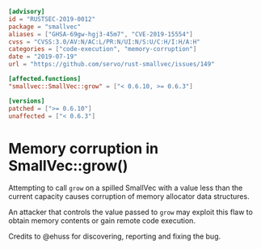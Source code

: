 ```toml
[advisory]
id = "RUSTSEC-2019-0012"
package = "smallvec"
aliases = ["GHSA-69gw-hgj3-45m7", "CVE-2019-15554"]
cvss = "CVSS:3.0/AV:N/AC:L/PR:N/UI:N/S:U/C:H/I:H/A:H"
categories = ["code-execution", "memory-corruption"]
date = "2019-07-19"
url = "https://github.com/servo/rust-smallvec/issues/149"

[affected.functions]
"smallvec::SmallVec::grow" = ["< 0.6.10, >= 0.6.3"]

[versions]
patched = [">= 0.6.10"]
unaffected = ["< 0.6.3"]
```

# Memory corruption in SmallVec::grow()

Attempting to call `grow` on a spilled SmallVec with a value less than the current capacity causes corruption of memory allocator data structures.

An attacker that controls the value passed to `grow` may exploit this flaw to obtain memory contents or gain remote code execution.

Credits to @ehuss for discovering, reporting and fixing the bug.
